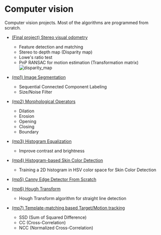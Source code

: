 # Computer vision
Computer vision projects. Most of the algorithms are programmed from scratch. 

- [(Final project) Stereo visual odometry](https://github.com/Marnonel6/computer_vision/tree/main/Final_Project)
    * Feature detection and matching
    * Stereo to depth map (Disparity map)
    * Lowe's ratio test
    * PnP RANSAC for motion estimation (Transformation matrix)
![disparity_map](https://github.com/Marnonel6/computer_vision/assets/60977336/e868d782-ac60-4a8f-bd34-bdc53da537ec)

- [(mp1) Image Segmentation](https://github.com/Marnonel6/computer_vision/tree/main/machine_problems/mp1)
    * Sequential Connected Component Labeling
    * Size/Noise Filter
- [(mp2) Morphological Operators](https://github.com/Marnonel6/computer_vision/tree/main/machine_problems/mp2)
    * Dilation
    * Erosion
    * Opening
    * Closing
    * Boundary
- [(mp3) Histogram Equalization](https://github.com/Marnonel6/computer_vision/tree/main/machine_problems/mp3)
    * Improve contrast and brightness
- [(mp4) Histogram-based Skin Color Detection](https://github.com/Marnonel6/computer_vision/tree/main/machine_problems/mp4)
    * Training a 2D histogram in HSV color space for Skin Color Detection
- [(mp5) Canny Edge Detector From Scratch](https://github.com/Marnonel6/computer_vision/tree/main/machine_problems/mp5)
- [(mp6) Hough Transform](https://github.com/Marnonel6/computer_vision/tree/main/machine_problems/mp6)
    * Hough Transform algorithm for straight line detection
- [(mp7) Template-matching based Target/Motion tracking](https://github.com/Marnonel6/computer_vision/tree/main/machine_problems/mp7)
    * SSD (Sum of Squared Difference)
    * CC (Cross-Correlation)
    * NCC (Normalized Cross-Correlation)

